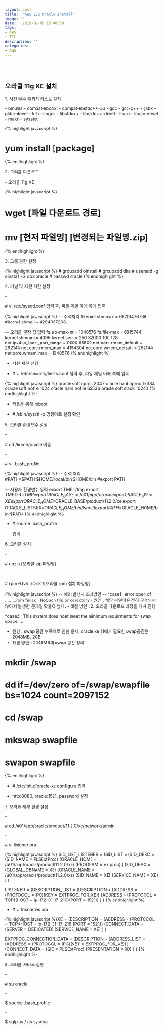 ```yaml
---
layout: post
title:  "AWS EC2 Oracle Install"
image: ''
date:   2019-02-05 15:00:00
tags:
- AWS
- TIL
description: ''
categories:
- AWS
---
```


<br/>
<br/>

## 오라클 11g XE 설치

<p>1. 사전 필수 패키지 리스트 설치</p>
- binutils
- compat-libcap1
- compat-libstdc++-33
- gcc
- gcc-c++
- glibx
- glibc-devel
- ksh
- libgcc
- libstdc++
- libstdc++-devel
- libaio
- libaio-devel
- make
- sysstat

{% highlight javascript %}
# yum install [package]
{% endhighlight %}

<p>2. 오라클 다운로드</p>
- 오라클 11g XE : <https://www.oracle.com/technetwork/database/database-technologies/express-edition/downloads/xe-prior-releases-5172097.html>

{% highlight javascript %}
# wget [파일 다운로드 경로]

# mv [현재 파일명] [변경되는 파일명.zip]
{% endhighlight %}

<p>3. 그룹 권한 설정</p>
{% highlight javascript %}
# groupadd oinstall
# groupadd dba
# useradd -g oinstall -G dba oracle
# passwd oracle
{% endhighlight %}

<p>4. 커널 및 자원 제한 설정</p>
- <p># vi /etc/sysctl.conf 입력 후, 파일 제일 아래 쪽에 입력</p>
{% highlight javascript %}
-- 주석처리
#kernel.shmmax = 68719476736
#kernel.shmall = 4294967296

-- 오라클 권장 값 입력
fs.aio-max-nr = 1048576
fs.file-max = 6815744
kernel.shmmni = 4096
kernel.sem = 250 32000 100 128
net.ipv4.ip_local_port_range = 9000 65500
net.core.rmem_default = 262144
net.core.rmem_max = 4194304
net.core.wmem_default = 262144
net.core.wmem_max = 1048576
{% endhighlight %}

- 자원 제한 설정
- <p># vi /etc/security/limits.conf 입력 후, 파일 제일 아래 쪽에 입력</p>
{% highlight javascript %}
oracle          soft    nproc   2047
oracle          hard    nproc   16384
oracle          soft    nofile  1024
oracle          hard    nofile  65536
oracle          soft    stack   10240
{% endhighlight %}

- 적용을 위해 reboot
- <p># /sbin/sysctl -p 명령어로 설정 확인</p>

<p>5. 오라클 환경변수 설정</p>
- <p># cd /home/oracle 이동</p>
- <p># vi .bash_profile</p>
{% highlight javascript %}
-- 주석 처리
#PATH=$PATH:$HOME/.local/bin:$HOME/bin
#export PATH

-- 사용자 환경변수 입력
export TMP=/tmp
export TMPDIR=$TMP
export ORACLE_BASE=/u01/app/oracle
export ORACLE_SID=XE
export ORACLE_HOME=$ORACLE_BASE/product/11.2.0/xe
export ORACLE_LISTNER=$ORACLE_HOME/bin/lsnrctl
export PATH=$ORACLE_HOME/bin:$PATH
{% endhighlight %}
- <p># source .bash_profile</p> 입력

<p>6. 오라클 설치</p>
- <p># unzip [오라클 zip 파일명]</p>
- <p># rpm -Uvh ./Disk1/[오라클 rpm 설치 파일명]</p>
{% highlight javascript %}
-- 에러 발생시 조치방안 --
*case1 : error:open of .........rpm failed : NoSuch file or derectory
- 원인 : 해당 파일이 완전히 구성되지 않아서 발생한 문제일 확률이 높다.
- 해결 방안 : 2. 오라클 다운로드 과정을 다시 진행

*case2 : This system does noet meet the minimum requirments for swap space......
- 원인 : swap 공간 부족으로 인한 문제, oracle xe 11에서 필요한 swap공간은 2048MB, 2GB
- 해결 방안 : 2048MB의 swap 공간 정의
# mkdir /swap
# dd if=/dev/zero of=/swap/swapfile bs=1024 count=2097152
# cd /swap
# mkswap swapfile
# swapon swapfile
{% endhighlight %}
- <p># /etc/init.d/oracle-xe configure 입력</p>
- http:8080, oracle:1521, password 설정

<p>7. 오라클 세부 환경 설정</p>
- <p># cd /u01/app/oracle/product/11.2.0/xe/network/admin</p>
- <p># vi listener.ora</p>
{% highlight javascript %}
SID_LIST_LISTENER =
  (SID_LIST =
    (SID_DESC =
      (SID_NAME = PLSExtProc)
      (ORACLE_HOME = /u01/app/oracle/product/11.2.0/xe)
      (PROGRAM = extproc) )
    (SID_DESC =
      (GLOBAL_DBNAME = XE)
      (ORACLE_NAME = /u01/app/oracle/product/11.2.0/xe)
      (SID_NAME = XE)
      (SERVICE_NAME = XE)
    )
  )

LISTENER =
  (DESCRIPTION_LIST =
    (DESCRIPTION =
      (ADDRESS = (PROTOCOL = IPC)(KEY = EXTPROC_FOR_XE))
      (ADDRESS = (PROTOCOL = TCP)(HOST = ip-172-31-17-216)(PORT = 1521))
    )
  )
{% endhighlight %}

- <p># vi tnsnames.ora</p>
{% highlight javascript %}XE =
  (DESCRIPTION =
    (ADDRESS = (PROTOCOL = TCP)(HOST = ip-172-31-17-216)(PORT = 1521))
    (CONNECT_DATA =
      (SERVER = DEDICATED)
      (SERVICE_NAME = XE)
    )
  )

EXTPROC_CONNECTION_DATA =
  (DESCRIPTION =
    (ADDRESS_LIST =
      (ADDRESS = (PROTOCOL = IPC)(KEY = EXTPROC_FOR_XE))
    )
    (CONNECT_DATA =
      (SID = PLSExtProc)
      (PRESENTATION = RO)
    )
  )
  {% endhighlight %}

<p>8. 오라클 서비스 실행</p>
- <p># su oracle</p>
- <p>$ source .bash_profile</p>
- <p>$ sqlplus / as sysdba</p>